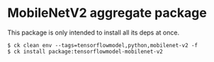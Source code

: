 # MobileNetV2 aggregate package

This package is only intended to install all its deps at once.

```
$ ck clean env --tags=tensorflowmodel,python,mobilenet-v2 -f
$ ck install package:tensorflowmodel-mobilenet-v2
```